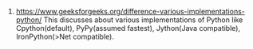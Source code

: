 1. https://www.geeksforgeeks.org/difference-various-implementations-python/ 
This discusses about various implementations of Python like Cpython(default), PyPy(assumed fastest), Jython(Java compatible), IronPython(>Net compatible).
